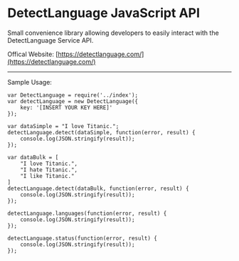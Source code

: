 DetectLanguage JavaScript API
===

Small convenience library allowing developers to easily interact with the DetectLanguage Service API.

Offical Website:
[https://detectlanguage.com/](https://detectlanguage.com/)


---

Sample Usage:

    var DetectLanguage = require('../index');
    var detectLanguage = new DetectLanguage({
        key: '[INSERT YOUR KEY HERE]'
    });
    
    var dataSimple = "I love Titanic.";
    detectLanguage.detect(dataSimple, function(error, result) {
        console.log(JSON.stringify(result));
    });
    
    var dataBulk = [
        "I love Titanic.",
        "I hate Titanic.",
        "I like Titanic."
    ]
    detectLanguage.detect(dataBulk, function(error, result) {
        console.log(JSON.stringify(result));
    });
    
    detectLanguage.languages(function(error, result) {
        console.log(JSON.stringify(result));
    });
    
    detectLanguage.status(function(error, result) {
        console.log(JSON.stringify(result));
    });

